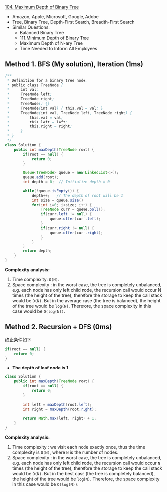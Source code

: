[104. Maximum Depth of Binary Tree](https://leetcode.com/problems/maximum-depth-of-binary-tree/)

* Amazon, Apple, Microsoft, Google, Adobe
* Tree, Binary Tree, Depth-First Search, Breadth-First Search
* Similar Questions:
    * Balanced Binary Tree
    * 111.Minimum Depth of Binary Tree
    * Maximum Depth of N-ary Tree
    * Time Needed to Inform All Employees
    

## Method 1. BFS (My solution), Iteration (1ms)
```Java
/**
 * Definition for a binary tree node.
 * public class TreeNode {
 *     int val;
 *     TreeNode left;
 *     TreeNode right;
 *     TreeNode() {}
 *     TreeNode(int val) { this.val = val; }
 *     TreeNode(int val, TreeNode left, TreeNode right) {
 *         this.val = val;
 *         this.left = left;
 *         this.right = right;
 *     }
 * }
 */
class Solution {
    public int maxDepth(TreeNode root) {
        if(root == null) {
            return 0;
        }

        Queue<TreeNode> queue = new LinkedList<>();
        queue.add(root);
        int depth = 0;  // Initialize depth = 0

        while(!queue.isEmpty()) {
            depth++;   // The depth of root will be 1
            int size = queue.size();
            for(int i=0; i<size; i++) {
                TreeNode curr = queue.poll();
                if(curr.left != null) {
                    queue.offer(curr.left);
                }
                if(curr.right != null) {
                    queue.offer(curr.right);
                }
            }
        }
        return depth;
    }
}
```
**Complexity analysis:**
1. Time complexity: `O(N)`.
2. Space complexity : in the worst case, the tree is completely unbalanced, e.g. each node has only left child node, the recursion call would occur N times (the height of the tree), therefore the storage to keep the call stack would be `O(N)`. But in the average case (the tree is balanced), the height of the tree would be `log⁡(N)`. Therefore, the space complexity in this case would be `O(log⁡(N))`.


## Method 2. Recursion + DFS (0ms)
终止条件如下
```Java
if(root == null) {
    return 0;
}
```
* **The depth of leaf node is 1**

```java 
class Solution {
    public int maxDepth(TreeNode root) {
        if(root == null) {
            return 0;
        }
        
        int left = maxDepth(root.left);
        int right = maxDepth(root.right);
        
        return Math.max(left, right) + 1;
    }
}
```
**Complexity analysis:**
1. Time complexity : we visit each node exactly once, thus the time complexity is `O(N)`, where `N` is the number of nodes.
2. Space complexity : in the worst case, the tree is completely unbalanced, e.g. each node has only left child node, the recursion call would occur `N` times (the height of the tree), therefore the storage to keep the call stack would be `O(N)`. But in the best case (the tree is completely balanced), the height of the tree would be `log⁡(N)`. Therefore, the space complexity in this case would be `O(log⁡(N))`. 
